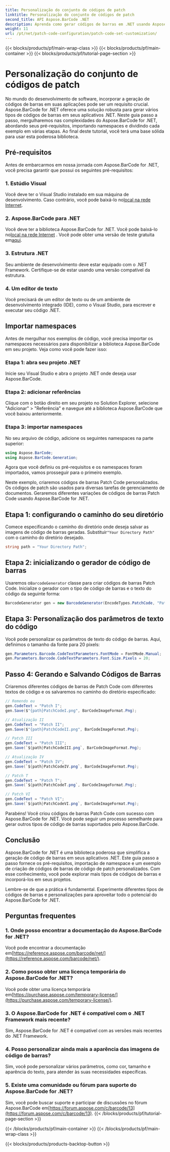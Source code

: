```yaml
---
title: Personalização do conjunto de códigos de patch
linktitle: Personalização do conjunto de códigos de patch
second_title: API Aspose.BarCode .NET
description: Aprenda como gerar códigos de barras em .NET usando Aspose.BarCode. Personalize e integre códigos de barras em seus aplicativos sem esforço.
weight: 11
url: /pt/net/patch-code-configuration/patch-code-set-customization/
---
```


{{< blocks/products/pf/main-wrap-class >}}
{{< blocks/products/pf/main-container >}}
{{< blocks/products/pf/tutorial-page-section >}}

# Personalização do conjunto de códigos de patch


No mundo do desenvolvimento de software, incorporar a geração de códigos de barras em suas aplicações pode ser um requisito crucial. Aspose.BarCode for .NET oferece uma solução robusta para gerar vários tipos de códigos de barras em seus aplicativos .NET. Neste guia passo a passo, mergulharemos nas complexidades do Aspose.BarCode for .NET, abordando seus pré-requisitos, importando namespaces e dividindo cada exemplo em várias etapas. Ao final deste tutorial, você terá uma base sólida para usar esta poderosa biblioteca.

## Pré-requisitos

Antes de embarcarmos em nossa jornada com Aspose.BarCode for .NET, você precisa garantir que possui os seguintes pré-requisitos:

### 1. Estúdio Visual
 Você deve ter o Visual Studio instalado em sua máquina de desenvolvimento. Caso contrário, você pode baixá-lo no[local na rede Internet](https://visualstudio.microsoft.com/).

### 2. Aspose.BarCode para .NET
 Você deve ter a biblioteca Aspose.BarCode for .NET. Você pode baixá-lo no[local na rede Internet](https://releases.aspose.com/barcode/net/) . Você pode obter uma versão de teste gratuita em[aqui](https://releases.aspose.com/).

### 3. Estrutura .NET
Seu ambiente de desenvolvimento deve estar equipado com o .NET Framework. Certifique-se de estar usando uma versão compatível da estrutura.

### 4. Um editor de texto
Você precisará de um editor de texto ou de um ambiente de desenvolvimento integrado (IDE), como o Visual Studio, para escrever e executar seu código .NET.

## Importar namespaces

Antes de mergulhar nos exemplos de código, você precisa importar os namespaces necessários para disponibilizar a biblioteca Aspose.BarCode em seu projeto. Veja como você pode fazer isso:

### Etapa 1: abra seu projeto .NET
Inicie seu Visual Studio e abra o projeto .NET onde deseja usar Aspose.BarCode.

### Etapa 2: adicionar referências
Clique com o botão direito em seu projeto no Solution Explorer, selecione "Adicionar" > "Referência" e navegue até a biblioteca Aspose.BarCode que você baixou anteriormente.

### Etapa 3: importar namespaces
No seu arquivo de código, adicione os seguintes namespaces na parte superior:

```csharp
using Aspose.BarCode;
using Aspose.BarCode.Generation;
```

Agora que você definiu os pré-requisitos e os namespaces foram importados, vamos prosseguir para o primeiro exemplo.

Neste exemplo, criaremos códigos de barras Patch Code personalizados. Os códigos de patch são usados para diversas tarefas de gerenciamento de documentos. Geraremos diferentes variações de códigos de barras Patch Code usando Aspose.BarCode for .NET.

## Etapa 1: configurando o caminho do seu diretório

 Comece especificando o caminho do diretório onde deseja salvar as imagens de código de barras geradas. Substituir`"Your Directory Path"` com o caminho do diretório desejado.

```csharp
string path = "Your Directory Path";
```

## Etapa 2: inicializando o gerador de código de barras

 Usaremos o`BarcodeGenerator` classe para criar códigos de barras Patch Code. Inicialize o gerador com o tipo de código de barras e o texto do código da seguinte forma:

```csharp
BarcodeGenerator gen = new BarcodeGenerator(EncodeTypes.PatchCode, "Patch I");
```

## Etapa 3: Personalização dos parâmetros de texto do código

Você pode personalizar os parâmetros de texto do código de barras. Aqui, definimos o tamanho da fonte para 20 pixels:

```csharp
gen.Parameters.Barcode.CodeTextParameters.FontMode = FontMode.Manual;
gen.Parameters.Barcode.CodeTextParameters.Font.Size.Pixels = 20;
```

## Passo 4: Gerando e Salvando Códigos de Barras

Criaremos diferentes códigos de barras de Patch Code com diferentes textos de código e os salvaremos no caminho do diretório especificado:

```csharp
// Remendo eu
gen.CodeText = "Patch I";
gen.Save($"{path}PatchCodeI.png", BarCodeImageFormat.Png);

// Atualização II
gen.CodeText = "Patch II";
gen.Save($"{path}PatchCodeII.png", BarCodeImageFormat.Png);

// Patch III
gen.CodeText = "Patch III";
gen.Save(`${path}PatchCodeIII.png`, BarCodeImageFormat.Png);

// Atualização IV
gen.CodeText = "Patch IV";
gen.Save(`${path}PatchCodeIV.png`, BarCodeImageFormat.Png);

// Patch T
gen.CodeText = "Patch T";
gen.Save(`${path}PatchCodeT.png`, BarCodeImageFormat.Png);

// Patch VI
gen.CodeText = "Patch VI";
gen.Save(`${path}PatchCodeVI.png`, BarCodeImageFormat.Png);
```

Parabéns! Você criou códigos de barras Patch Code com sucesso com Aspose.BarCode for .NET. Você pode seguir um processo semelhante para gerar outros tipos de código de barras suportados pelo Aspose.BarCode.

## Conclusão

Aspose.BarCode for .NET é uma biblioteca poderosa que simplifica a geração de código de barras em seus aplicativos .NET. Este guia passo a passo fornece os pré-requisitos, importação de namespace e um exemplo de criação de códigos de barras de código de patch personalizados. Com esse conhecimento, você pode explorar mais tipos de códigos de barras e incorporá-los em seus projetos.

Lembre-se de que a prática é fundamental. Experimente diferentes tipos de códigos de barras e personalizações para aproveitar todo o potencial do Aspose.BarCode for .NET.

## Perguntas frequentes

### 1. Onde posso encontrar a documentação do Aspose.BarCode for .NET?
 Você pode encontrar a documentação em[https://reference.aspose.com/barcode/net/](https://reference.aspose.com/barcode/net/).

### 2. Como posso obter uma licença temporária do Aspose.BarCode for .NET?
 Você pode obter uma licença temporária em[https://purchase.aspose.com/temporary-license/](https://purchase.aspose.com/temporary-license/).

### 3. O Aspose.BarCode for .NET é compatível com o .NET Framework mais recente?
Sim, Aspose.BarCode for .NET é compatível com as versões mais recentes do .NET Framework.

### 4. Posso personalizar ainda mais a aparência das imagens de código de barras?
Sim, você pode personalizar vários parâmetros, como cor, tamanho e aparência do texto, para atender às suas necessidades específicas.

### 5. Existe uma comunidade ou fórum para suporte do Aspose.BarCode for .NET?
 Sim, você pode buscar suporte e participar de discussões no fórum Aspose.BarCode em[https://forum.aspose.com/c/barcode/13](https://forum.aspose.com/c/barcode/13).
{{< /blocks/products/pf/tutorial-page-section >}}

{{< /blocks/products/pf/main-container >}}
{{< /blocks/products/pf/main-wrap-class >}}

{{< blocks/products/products-backtop-button >}}
